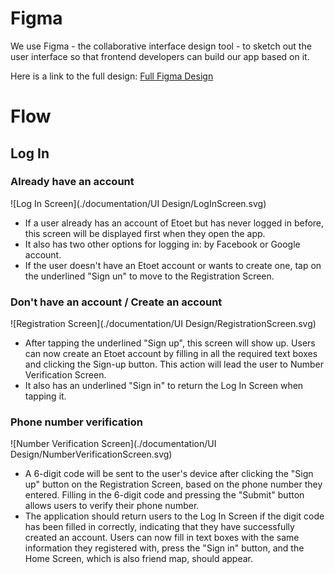# Figma
We use Figma - the collaborative interface design tool - to sketch out the user interface so that frontend developers can build our app based on it.

Here is a link to the full design:
[Full Figma Design](https://www.figma.com/file/NZLZkFTP7KNEw5BcBRj76x/ETOET?node-id=0%3A1)

# Flow
## Log In
### Already have an account

![Log In Screen](./documentation/UI Design/LogInScreen.svg)

- If a user already has an account of Etoet but has never logged in before, this screen will be displayed first when they open the app.
- It also has two other options for logging in: by Facebook or Google account. 
- If the user doesn't have an Etoet account or wants to create one, tap on the underlined "Sign un" to move to the Registration Screen.

### Don't have an account / Create an account

![Registration Screen](./documentation/UI Design/RegistrationScreen.svg)

- After tapping the underlined "Sign up", this screen will show up. Users can now create an Etoet account by filling in all the required text boxes and clicking the Sign-up button. This action will lead the user to Number Verification Screen.
- It also has an underlined "Sign in" to return the Log In Screen when tapping it.

### Phone number verification

![Number Verification Screen](./documentation/UI Design/NumberVerificationScreen.svg)

- A 6-digit code will be sent to the user's device after clicking the "Sign up" button on the Registration Screen, based on the phone number they entered. Filling in the 6-digit code and pressing the "Submit" button allows users to verify their phone number.
- The application should return users to the Log In Screen if the digit code has been filled in correctly, indicating that they have successfully created an account. Users can now fill in text boxes with the same information they registered with, press the "Sign in" button, and the Home Screen, which is also friend map, should appear.
